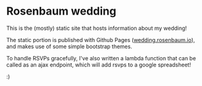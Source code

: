 # Rosenbaum wedding

This is the (mostly) static site that hosts information about my wedding!

The static portion is published with Github Pages ([wedding.rosenbaum.io](https://wedding.rosenbaum.io)), and makes use of some simple bootstrap themes.

To handle RSVPs gracefully, I've also written a lambda function that can be called as an ajax endpoint, which will add rsvps to a google spreadsheet!

:)

